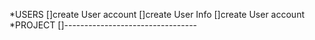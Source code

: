 *USERS
[]create User account
[]create User Info
[]create User account
*PROJECT
[]---------------------------------
